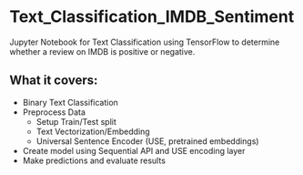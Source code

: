 # Text_Classification_IMDB_Sentiment
Jupyter Notebook for Text Classification using TensorFlow to determine whether a review on IMDB is positive or negative.

## What it covers:
* Binary Text Classification 
* Preprocess Data
  * Setup Train/Test split
  * Text Vectorization/Embedding
  * Universal Sentence Encoder (USE, pretrained embeddings)
 * Create model using Sequential API and USE encoding layer
 * Make predictions and evaluate results
